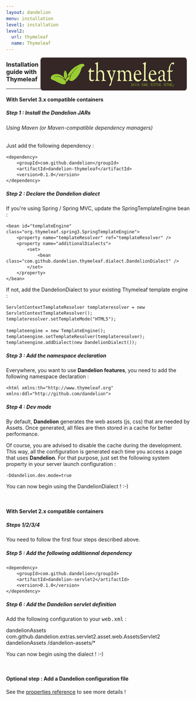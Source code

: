 ```yaml
---
layout: dandelion
menu: installation
level1: installation
level2:
  url: thymeleaf
  name: Thymeleaf
---
```


<a href="http://www.thymeleaf.org"><img src="/assets/images/logo_thymeleaflogonamesmall.png" style="float:right; margin-right: 10px;" width="400px" height="90px" /></a>
<h3>Installation guide with Thymeleaf</h3>
<hr />

<h4>With Servlet 3.x compatible containers</h4>

<h5>Step 1 : Install the Dandelion JARs</h5>

<h6>Using Maven (or Maven-compatible dependency managers)</h6>
 
Just add the following dependency :

    <dependency>
        <groupId>com.github.dandelion</groupId>
        <artifactId>dandelion-thymeleaf</artifactId>
        <version>0.1.0</version>
    </dependency>

<h5>Step 2 : Declare the Dandelion dialect</h5>

If you\'re using Spring / Spring MVC, update the SpringTemplateEngine bean :

    <bean id="templateEngine" class="org.thymeleaf.spring3.SpringTemplateEngine">
        <property name="templateResolver" ref="templateResolver" />
        <property name="additionalDialects">
            <set>
                <bean class="com.github.dandelion.thymeleaf.dialect.DandelionDialect" />
            </set>
        </property>
    </bean>

If not, add the DandelionDialect to your existing Thymeleaf template engine :

    ServletContextTemplateResolver templateresolver = new ServletContextTemplateResolver();
    templateresolver.setTemplateMode("HTML5");

    templateengine = new TemplateEngine();
    templateengine.setTemplateResolver(templateresolver);
    templateengine.addDialect(new DandelionDialect());

<h5>Step 3 : Add the namespace declaration</h5>

Everywhere, you want to use <strong>Dandelion features</strong>, you need to add the following namespace declaration :

    <html xmlns:th="http://www.thymeleaf.org" xmlns:ddl="http://github.com/dandelion">

##### Step 4 : Dev mode

By default, **Dandelion** generates the web assets (js, css) that are needed by Assets. Once generated, all files are then stored in a cache for better performance.

Of course, you are advised to disable the cache during the development. This way, all the configuration is generated each time you access a page that uses **Dandelion**.
For that purpose, just set the following system property in your server launch configuration :

	-Ddandelion.dev.mode=true

You can now begin using the DandelionDialect ! :-)

<br />
<h4>With Servlet 2.x compatible containers</h4>

<h5>Steps 1/2/3/4</h5>
You need to follow the first four steps described above.

<h5>Step 5 : Add the following additionnal dependency</h5>

    <dependency>
        <groupId>com.github.dandelion</groupId>
        <artifactId>dandelion-servlet2</artifactId>
        <version>0.1.0</version>
    </dependency>
    
<h5>Step 6 : Add the Dandelion servlet definition</h5>

Add the following configuration to your <tt>web.xml</tt> :

  <!-- Dandelion-Datatables servlet definition -->
  <servlet>
      <servlet-name>dandelionAssets</servlet-name>
      <servlet-class>com.github.dandelion.extras.servlet2.asset.web.AssetsServlet2</servlet-class>
  </servlet>

  <!-- Dandelion-Datatables servlet mapping -->
  <servlet-mapping>
      <servlet-name>dandelionAssets</servlet-name>
      <url-pattern>/dandelion-assets/*</url-pattern>
  </servlet-mapping>

You can now begin using the dialect ! :-)

<br />
<h4>Optional step : Add a Dandelion configuration file</h4>

See the [properties reference](/dandelion/ref/configuration) to see more details !
